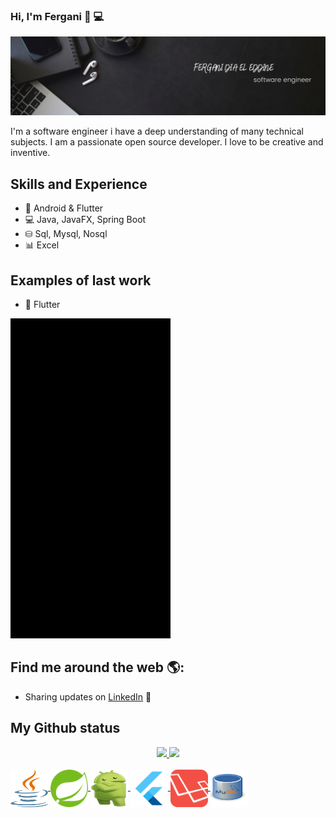### Hi, I'm Fergani 🤗 💻


<img src="https://raw.githubusercontent.com/FER25-Code/FER25-Code/master/cover.png" alt="banner that says Fergani">

I'm a software engineer i have a deep understanding of many technical subjects. I am a passionate open source developer. I love to be creative and inventive.

## Skills and Experience
* 📱 Android & Flutter
* 💻 Java, JavaFX, Spring Boot
* ⛁ Sql, Mysql, Nosql
* 📊 Excel

## Examples of last work 
* 📱 Flutter
<img src="https://github.com/FER25-Code/E-commerce-Flutter/blob/main/assets/images/Appflutter.gif" width="256"/>

## Find me around the web 🌎:
- Sharing updates on <a href="https://www.linkedin.com/in/fergani-dia-el-eddine-8575b1151/">LinkedIn</a> 💼

## My Github status
<div align="center">
  <a href="https://github.com/FER25-Code">
  <img height="180em" src="https://github-readme-stats.vercel.app/api?username=FER25-Code&show_icons=true&theme=dark&include_all_commits=true&      count_private=true"/>
  <img height="180em" src="https://github-readme-stats.vercel.app/api/top-langs/?username=FER25-Code&layout=compact&langs_count=7&theme=dark"/>
</div>  
  <div style="display: inline_block"><br>
     <img align="center" alt="Rafa-Js" height="60" width="60" src="https://github.com/FER25-Code/FER25-Code/blob/main/logojava.png"> 
     <img align="center" alt="Rafa-Js" height="60" width="60" src="https://github.com/FER25-Code/FER25-Code/blob/main/spring boot.svg">
     <img align="center" alt="Rafa-Js" height="60" width="60" src="https://github.com/FER25-Code/FER25-Code/blob/main/android.svg">
     <img align="center" alt="Rafa-Js" height="60" width="60" src="https://github.com/FER25-Code/FER25-Code/blob/main/flutter.svg">
     <img align="center" alt="Rafa-Js" height="60" width="60" src="https://github.com/FER25-Code/FER25-Code/blob/main/logolaravel.png"> 
     <img align="center" alt="Rafa-Js" height="60" width="60" src="https://github.com/FER25-Code/FER25-Code/blob/main/mysql.svg">
</div>
